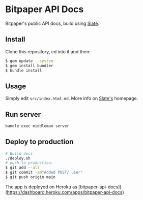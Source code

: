 # Bitpaper API Docs

Bitpaper's public API docs, build using [Slate][slate].

## Install

Clone this repository, cd into it and then:

```bash
$ gem update --system
$ gem install bundler
$ bundle install
```

## Usage

Simply edit `src/index.html.md`. More info on [Slate's][slate] homepage.

## Run server

```bash
bundle exec middleman server
```

## Deploy to production

```bash
# Build docs
./deploy.sh
# push to production:
$ git add --all
$ git commit -am"Added POST/ user"
$ git push origin main
```

The app is deployed on Heroku as [bitpaper-api-docs])
(https://dashboard.heroku.com/apps/bitpaper-api-docs)

[slate]: https://github.com/slatedocs/slate

